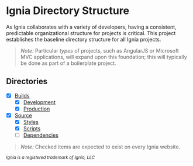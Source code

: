 # Ignia Directory Structure

As Ignia collaborates with a variety of developers, having a consistent, predictable organizational structure for projects is critical. This project establishes the baseline directory structure for all Ignia projects.

> *Note:* Particular *types* of projects, such as AngularJS or Microsoft MVC applications, will expand upon this foundation; this will typically be done as part of a boilerplate project.

## Directories
- [x] [Builds](./Builds/)
  - [x] [Development](./Builds/Development/)
  - [x] [Production](./Builds/Production/)
- [x] [Source](./Source/)
  - [x] [Styles](./Source/Styles/)
  - [x] [Scripts](./Source/Scripts/)
  - [ ] [Dependencies](./Source/Dependencies/)

> *Note:* Checked items are expected to exist on every Ignia website.

<small>*Ignia is a registered trademark of Ignia, LLC*</small>